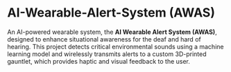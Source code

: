# AI-Wearable-Alert-System (AWAS)
An AI-powered wearable system, the **AI Wearable Alert System (AWAS)**, designed to enhance situational awareness for the deaf and hard of hearing. This project detects critical environmental sounds using a machine learning model and wirelessly transmits alerts to a custom 3D-printed gauntlet, which provides haptic and visual feedback to the user.
